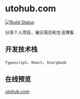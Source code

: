 # utohub.com
[![Build Status](https://travis-ci.org/UtoYuri/utohub.com.svg?branch=master)](https://travis-ci.org/UtoYuri/utohub.com)

分享个人项目，展示简历和生活博客.

## 开发技术栈
`Typescript`、`React`、`Storybook`

## 在线预览
[utohub.com](https://utohub.com)
